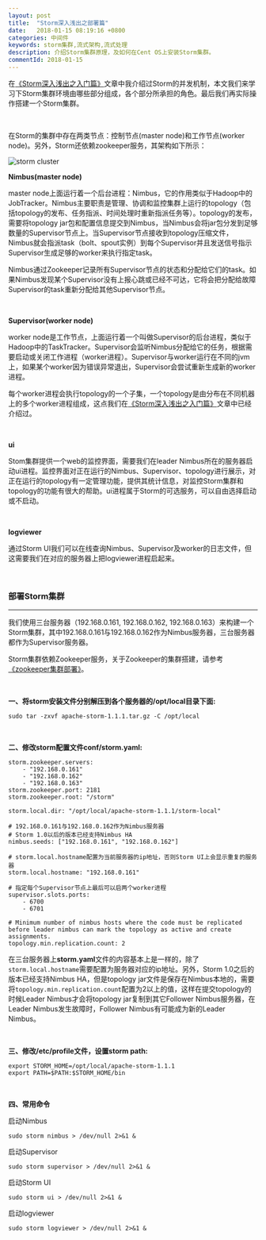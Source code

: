```yaml
---
layout: post
title:  "Storm深入浅出之部署篇"
date:   2018-01-15 08:19:16 +0800
categories: 中间件
keywords: storm集群,流式架构,流式处理
description: 介绍Storm集群原理，及如何在Cent OS上安装Storm集群。
commentId: 2018-01-15
---
```


在[《Storm深入浅出之入门篇》]({{site.baseurl}}/2017/10/Storm深入浅出之入门篇.html)文章中我介绍过Storm的并发机制，本文我们来学习下Storm集群环境由哪些部分组成，各个部分所承担的角色。最后我们再实际操作搭建一个Storm集群。

<br/>

在Storm的集群中存在两类节点：控制节点(master node)和工作节点(worker node)。另外，Storm还依赖zookeeper服务，其架构如下所示：

![storm cluster]({{site.baseurl}}/pic/storm/12.svg)

**Nimbus(master node)**

master node上面运行着一个后台进程：Nimbus，它的作用类似于Hadoop中的JobTracker。Nimbus主要职责是管理、协调和监控集群上运行的topology（包括topology的发布、任务指派、时间处理时重新指派任务等）。topology的发布，需要将topology jar包和配置信息提交到Nimbus，当Nimbus会将jar包分发到足够数量的Supervisor节点上。当Supervisor节点接收到topology压缩文件，Nimbus就会指派task（bolt、spout实例）到每个Supervisor并且发送信号指示Supervisor生成足够的worker来执行指定task。

Nimbus通过Zookeeper记录所有Supervisor节点的状态和分配给它们的task。如果Nimbus发现某个Supervisor没有上报心跳或已经不可达，它将会把分配给故障Supervisor的task重新分配给其他Supervisor节点。

<br/>

**Supervisor(worker node)**

worker node是工作节点，上面运行着一个叫做Supervisor的后台进程，类似于Hadoop中的TaskTracker。Supervisor会监听Nimbus分配给它的任务，根据需要启动或关闭工作进程（worker进程）。Supervisor与worker运行在不同的jvm上，如果某个worker因为错误异常退出，Supervisor会尝试重新生成新的worker进程。

每个worker进程会执行topology的一个子集，一个topology是由分布在不同机器上的多个worker进程组成，这点我们在[《Storm深入浅出之入门篇》]({{site.baseurl}}/2017/10/Storm深入浅出之入门篇.html)文章中已经介绍过。

<br/>

**ui**

Stom集群提供一个web的监控界面，需要我们在leader Nimbus所在的服务器启动ui进程。监控界面对正在运行的Nimbus、Supervisor、topology进行展示，对正在运行的topology有一定管理功能，提供其统计信息，对监控Storm集群和topology的功能有很大的帮助。ui进程属于Storm的可选服务，可以自由选择启动或不启动。

<br/>

**logviewer**

通过Storm UI我们可以在线查询Nimbus、Supervisor及worker的日志文件，但这需要我们在对应的服务器上把logviewer进程启起来。

<br/>

### 部署Storm集群

---

我们使用三台服务器（192.168.0.161, 192.168.0.162, 192.168.0.163）来构建一个Storm集群，其中192.168.0.161与192.168.0.162作为Nimbus服务器，三台服务器都作为Supervisor服务器。

Storm集群依赖Zookeeper服务，关于Zookeeper的集群搭建，请参考[《zookeeper集群部署》]({{site.baseurl}}/2017/08/zookeeper集群部署.html)。

<br/>

**一、将storm安装文件分别解压到各个服务器的/opt/local目录下面:**

```shell
sudo tar -zxvf apache-storm-1.1.1.tar.gz -C /opt/local
```

<br/>

**二、修改storm配置文件conf/storm.yaml:**

```shell
storm.zookeeper.servers:
    - "192.168.0.161"
    - "192.168.0.162"
    - "192.168.0.163"
storm.zookeeper.port: 2181
storm.zookeeper.root: "/storm"

storm.local.dir: "/opt/local/apache-storm-1.1.1/storm-local"

# 192.168.0.161与192.168.0.162作为Nimbus服务器
# Storm 1.0以后的版本已经支持Nimbus HA
nimbus.seeds: ["192.168.0.161", "192.168.0.162"]

# storm.local.hostname配置为当前服务器的ip地址，否则Storm UI上会显示重复的服务器
storm.local.hostname: "192.168.0.161"

# 指定每个Supervisor节点上最后可以启两个worker进程
supervisor.slots.ports:
    - 6700
    - 6701

# Minimum number of nimbus hosts where the code must be replicated before leader nimbus can mark the topology as active and create assignments.
topology.min.replication.count: 2
```

在三台服务器上**storm.yaml**文件的内容基本上是一样的，除了`storm.local.hostname`需要配置为服务器对应的ip地址。另外，Storm 1.0之后的版本已经支持Nimbus HA，但是topology jar文件是保存在Nimbus本地的，需要将`topology.min.replication.count`配置为2以上的值，这样在提交topology的时候Leader Nimbus才会将topology jar复制到其它Follower Nimbus服务器，在Leader Nimbus发生故障时，Follower Nimbus有可能成为新的Leader Nimbus。

<br/>

**三、修改/etc/profile文件，设置storm path:**

```shell
export STORM_HOME=/opt/local/apache-storm-1.1.1
export PATH=$PATH:$STORM_HOME/bin
```

<br/>

**四、常用命令**

启动Nimbus

```shell
sudo storm nimbus > /dev/null 2>&1 &
```

启动Supervisor

```shell
sudo storm supervisor > /dev/null 2>&1 &
```

启动Storm UI

```shell
sudo storm ui > /dev/null 2>&1 &
```

启动logviewer

```shell
sudo storm logviewer > /dev/null 2>&1 &
```
